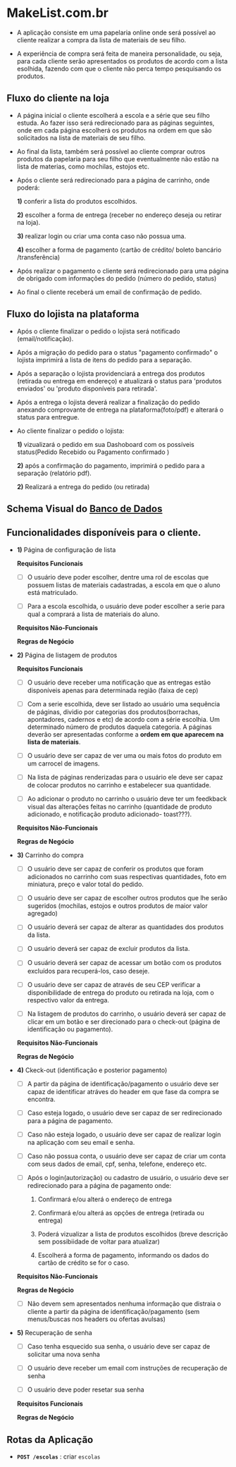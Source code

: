 # MakeList.com.br
- A aplicação consiste em uma papelaria online onde será possível ao cliente realizar a compra da lista de materiais de seu filho.

- A experiência de compra será feita de maneira personalidade, ou seja, para cada cliente serão apresentados os produtos de acordo com a lista esolhida, fazendo com que o cliente não perca tempo pesquisando os produtos. 



## Fluxo do cliente na loja

- A página inicial o cliente escolherá a escola e a série que seu filho estuda. Ao fazer isso será redirecionado para as páginas seguintes, onde em cada página escolherá os produtos na ordem em que são solicitados na lista de materiais de seu filho. 

- Ao final da lista, também será possível ao cliente comprar outros produtos da papelaria para seu filho que eventualmente não estão na lista de materias, como mochilas, estojos etc.

- Após o cliente será redirecionado para a página de carrinho, onde poderá:

    **1)** conferir a lista do produtos escolhidos.

    **2)** escolher a forma de entrega (receber no endereço deseja ou retirar na loja).

    **3)** realizar login ou criar uma conta caso não possua uma. 

    **4)** escolher a forma de pagamento (cartão de crédito/ boleto bancário /transferência)

- Após realizar o pagamento o cliente será redirecionado para uma página de obrigado com informações do pedido (número do pedido, status)

- Ao final o cliente receberá um email de confirmação de pedido.


## Fluxo do lojista na plataforma


- Após o cliente finalizar o pedido o lojista será notificado (email/notificação).

- Após a migração do pedido para o status "pagamento confirmado" o lojista imprimirá a lista de itens do pedido para a separação.

- Após a separação o lojista providenciará a entrega dos produtos (retirada ou entrega em endereço) e atualizará o status para 'produtos enviados' ou 'produto disponíveis para retirada'.

- Após a entrega o lojista deverá realizar a finalização do pedido anexando comprovante de entrega na plataforma(foto/pdf) e alterará o status para entregue.


- Ao cliente finalizar o pedido o lojista:


    **1)** vizualizará o pedido em sua Dashoboard com os possíveis status(Pedido Recebido ou Pagamento confirmado )

    **2)** após a confirmação do pagamento, imprimirá o pedido para a separação (relatório pdf).

    **2)** Realizará a entrega do pedido (ou retirada)


## Schema Visual do [Banco de Dados](https://whimsical.com/PZSTqGP7fPPR9m2iDRe66A)


## Funcionalidades disponíveis para o cliente.

   - **1)** Página de configuração de lista
   
      **Requisitos Funcionais**
      
      - [ ] O usuário deve poder escolher, dentre uma rol de escolas que possuem listas de materiais cadastradas, a escola em que o aluno está matriculado.
      
      - [ ] Para a escola escolhida, o usuário deve poder escolher a serie para qual a comprará a lista de materiais do aluno.
      
      **Requisitos Não-Funcionais**
      
      **Regras de Negócio**
      
   - **2)** Página de listagem de produtos
         
      **Requisitos Funcionais**
      
      - [ ] O usuário deve receber uma notificação que as entregas estão disponíveis apenas para determinada região (faixa de cep)
      
      - [ ] Com a serie escolhida, deve ser listado ao usuário uma sequência de páginas, dividio por categorias dos produtos(borrachas, apontadores, cadernos e etc) de acordo com a série escolhia. Um determinado número de produtos daquela categoria. A páginas deverão ser apresentadas conforme a **ordem em que aparecem na lista de materiais**.
      
      - [ ] O usuário deve ser capaz de ver uma ou mais fotos do produto em um carrocel de imagens.

      - [ ] Na lista de páginas renderizadas para o usuário ele deve ser capaz de colocar produtos no carrinho e estabelecer sua quantidade.
      
      - [ ] Ao adicionar o produto no carrinho o usuário deve ter um feedkback visual das alterações feitas no carrinho (quantidade de produto adicionado, e notificação produto adicionado- toast???).
      
      **Requisitos Não-Funcionais**

      **Regras de Negócio**
      
   - **3)** Carrinho do compra
   
      - [ ] O usuário deve ser capaz de conferir os produtos que foram adicionados no carrinho com suas respectivas quantidades, foto em miniatura, preço e valor total do pedido.
      
      - [ ] O usuário deve ser capaz de escolher outros produtos que lhe serão sugeridos (mochilas, estojos e outros produtos de maior valor agregado)
      
      - [ ] O usuário deverá ser capaz de alterar as quantidades dos produtos da lista.
      
      - [ ] O usuário deverá ser capaz de excluir produtos da lista.
      
      - [ ] O usuário deverá ser capaz de acessar um botão com os produtos excluídos para recuperá-los, caso deseje.
      
      - [ ] O usuário deve ser capaz de através de seu CEP verificar a disponibilidade de entrega do produto ou retirada na loja, com o respectivo valor da entrega.
      
      - [ ] Na listagem de produtos do carrinho, o usuário deverá ser capaz de clicar em um botão e ser direcionado para o check-out (página de identificação ou pagamento).
      
      **Requisitos Não-Funcionais**

      **Regras de Negócio**
      
   - **4)** Ckeck-out (identificação e posterior pagamento)
   
      - [ ] A partir da página de identificação/pagamento o usuário deve ser capaz de identificar atráves do header em que fase da compra se encontra.
   
      - [ ] Caso esteja logado, o usuário deve ser capaz de ser redirecionado para a página de pagamento.
      
      - [ ] Caso não esteja logado, o usuário deve ser capaz de realizar login na aplicação com seu email e senha.
      
      - [ ] Caso não possua conta, o usuário deve ser capaz de criar um conta com seus dados de email, cpf, senha, telefone, endereço etc.
      
      - [ ] Após o login(autorização) ou cadastro de usuário, o usuário deve ser redirecionado para a página de pagamento onde:
      
         1. Confirmará e/ou alterá o endereço de entrega
         
         2. Confirmará e/ou alterá as opções de entrega (retirada ou entrega)
         
         3. Poderá vizualizar a lista de produtos escolhidos (breve descrição sem possibiidade de voltar para atualizar)
         
         4. Escolherá a forma de pagamento, informando os dados do cartão de crédito se for o caso.
            
      **Requisitos Não-Funcionais**

      **Regras de Negócio**
      
      - [ ] Não devem sem apresentados nenhuma informação que distraia o cliente a partir da página de identificação/pagamento (sem menus/buscas nos headers ou ofertas avulsas)
      
   - **5)** Recuperação de senha
   
      - [ ] Caso tenha esquecido sua senha, o usuário deve ser capaz de solicitar uma nova senha
      
      - [ ] O usuário deve receber um email com instruções de recuperação de senha
      
      - [ ] O usuário deve poder resetar sua senha

   

      
      
      
      
      

      
      
      **Requisitos Funcionais**
      
      **Regras de Negócio**
      

      



## Rotas da Aplicação

- **`POST /escolas`** : criar `escolas`


